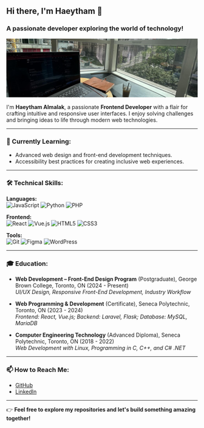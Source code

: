 ## Hi there, I'm Haeytham 👋  
### A passionate developer exploring the world of technology!
![Header Image](./Header.png)

I'm **Haeytham Almalak**, a passionate **Frontend Developer** with a flair for crafting intuitive and responsive user interfaces. I enjoy solving challenges and bringing ideas to life through modern web technologies.

---

### 🌱 Currently Learning:
- Advanced web design and front-end development techniques.
- Accessibility best practices for creating inclusive web experiences.

---

### 🛠 Technical Skills:
**Languages:**  
![JavaScript](https://img.shields.io/badge/-JavaScript-F7DF1E?logo=javascript&logoColor=black) 
![Python](https://img.shields.io/badge/-Python-3776AB?logo=python&logoColor=white) 
![PHP](https://img.shields.io/badge/-PHP-777BB4?logo=php&logoColor=white)

**Frontend:**  
![React](https://img.shields.io/badge/-React-61DAFB?logo=react&logoColor=black) 
![Vue.js](https://img.shields.io/badge/-Vue.js-4FC08D?logo=vue.js&logoColor=white) 
![HTML5](https://img.shields.io/badge/-HTML5-E34F26?logo=html5&logoColor=white) 
![CSS3](https://img.shields.io/badge/-CSS3-1572B6?logo=css3&logoColor=white)

**Tools:**  
![Git](https://img.shields.io/badge/-Git-F05032?logo=git&logoColor=white) 
![Figma](https://img.shields.io/badge/-Figma-F24E1E?logo=figma&logoColor=white) 
![WordPress](https://img.shields.io/badge/-WordPress-21759B?logo=wordpress&logoColor=white)

---

### 🎓 Education:
- **Web Development – Front-End Design Program** (Postgraduate), George Brown College, Toronto, ON (2024 - Present)  
  *UI/UX Design, Responsive Front-End Development, Industry Workflow*

- **Web Programming & Development** (Certificate), Seneca Polytechnic, Toronto, ON (2023 - 2024)  
  *Frontend: React, Vue.js; Backend: Laravel, Flask; Database: MySQL, MariaDB*

- **Computer Engineering Technology** (Advanced Diploma), Seneca Polytechnic, Toronto, ON (2018 - 2022)  
  *Web Development with Linux, Programming in C, C++, and C# .NET*

---

### 📫 How to Reach Me:
- [GitHub](https://github.com/haeythamM)  
- [LinkedIn](https://www.linkedin.com/in/haeytham/)

---

👉 **Feel free to explore my repositories and let's build something amazing together!**
